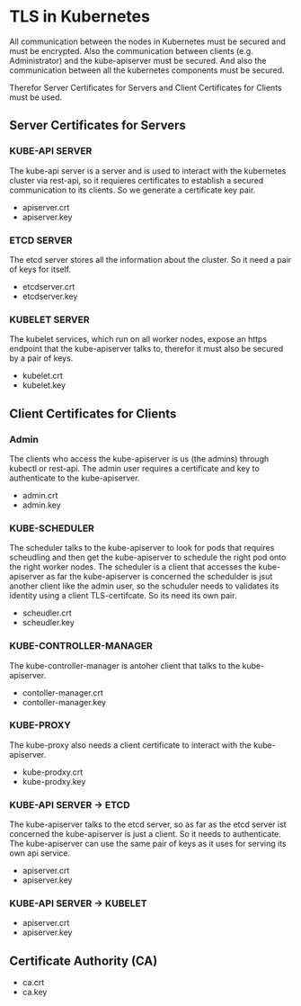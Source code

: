 # TLS in Kubernetes

All communication between the nodes in Kubernetes must be secured and must be encrypted. Also the communication between clients (e.g. Administrator) and the kube-apiserver must be secured. And also the communication between all the kubernetes components must be secured.

Therefor Server Certificates for Servers and Client Certificates for Clients must be used.

## Server Certificates for Servers

### KUBE-API SERVER

The kube-api server is a server and is used to interact with the kubernetes cluster via rest-api, so it requieres certificates to establish a secured communication to its clients. So we generate a certificate key pair.

- apiserver.crt
- apiserver.key

### ETCD SERVER

The etcd server stores all the information about the cluster. So it need a pair of keys for itself.

- etcdserver.crt
- etcdserver.key

### KUBELET SERVER

The kubelet services, which run on all worker nodes, expose an https endpoint that the kube-apiserver talks to, therefor it must also be secured by a pair of keys.

- kubelet.crt
- kubelet.key

## Client Certificates for Clients

### Admin

The clients who access the kube-apiserver is us (the admins) through kubectl or rest-api. The admin user requires a certificate and key to authenticate to the kube-apiserver.

- admin.crt
- admin.key

### KUBE-SCHEDULER

The scheduler talks to the kube-apiserver to look for pods that requires scheudling and then get the kube-apiserver to schedule the right pod onto the right worker nodes. The scheduler is a client that accesses the kube-apiserver as far the kube-apiserver is concerned the schedulder is jsut another client like the admin user, so the schuduler needs to validates its identity using a client TLS-certifcate. So its need its own pair.

- scheudler.crt
- scheudler.key

### KUBE-CONTROLLER-MANAGER

The kube-controller-manager is antoher client that talks to the kube-apiserver.

- contoller-manager.crt
- contoller-manager.key

### KUBE-PROXY

The kube-proxy also needs a client certificate to interact with the kube-apiserver.

- kube-prodxy.crt
- kube-prodxy.key

### KUBE-API SERVER -> ETCD

The kube-apiserver talks to the etcd server, so as far as the etcd server ist concerned the kube-apiserver is just a client. So it needs to authenticate. The kube-apiserver can use the same pair of keys as it uses for serving its own api service.

- apiserver.crt
- apiserver.key

### KUBE-API SERVER -> KUBELET

- apiserver.crt
- apiserver.key

## Certificate Authority (CA)

- ca.crt
- ca.key